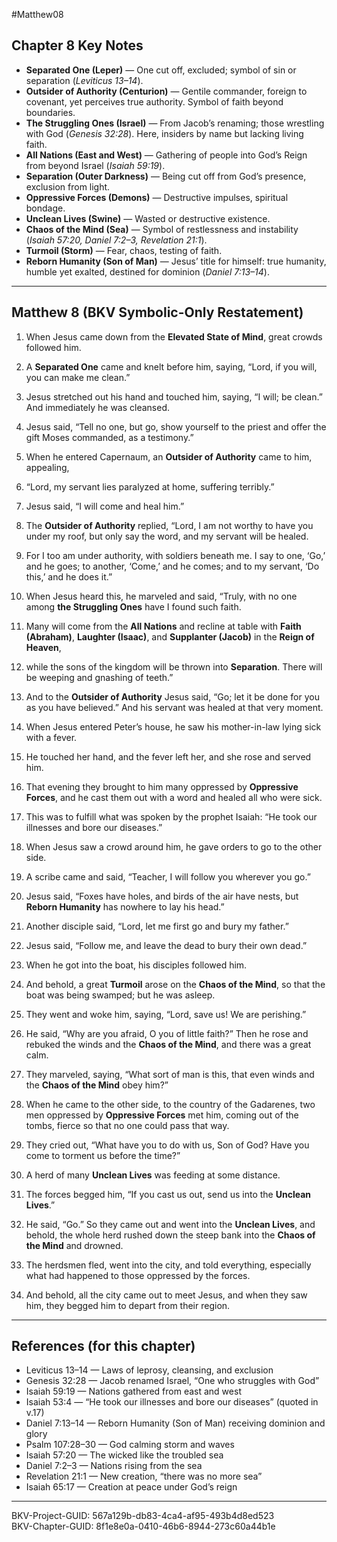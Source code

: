 #Matthew08

## Chapter 8 Key Notes
- **Separated One (Leper)** — One cut off, excluded; symbol of sin or separation (*Leviticus 13–14*).  
- **Outsider of Authority (Centurion)** — Gentile commander, foreign to covenant, yet perceives true authority. Symbol of faith beyond boundaries.  
- **The Struggling Ones (Israel)** — From Jacob’s renaming; those wrestling with God (*Genesis 32:28*). Here, insiders by name but lacking living faith.  
- **All Nations (East and West)** — Gathering of people into God’s Reign from beyond Israel (*Isaiah 59:19*).  
- **Separation (Outer Darkness)** — Being cut off from God’s presence, exclusion from light.  
- **Oppressive Forces (Demons)** — Destructive impulses, spiritual bondage.  
- **Unclean Lives (Swine)** — Wasted or destructive existence.  
- **Chaos of the Mind (Sea)** — Symbol of restlessness and instability (*Isaiah 57:20, Daniel 7:2–3, Revelation 21:1*).  
- **Turmoil (Storm)** — Fear, chaos, testing of faith.  
- **Reborn Humanity (Son of Man)** — Jesus’ title for himself: true humanity, humble yet exalted, destined for dominion (*Daniel 7:13–14*).  

---

## Matthew 8 (BKV Symbolic-Only Restatement)

1. When Jesus came down from the **Elevated State of Mind**, great crowds followed him.  

2. A **Separated One** came and knelt before him, saying, “Lord, if you will, you can make me clean.”  

3. Jesus stretched out his hand and touched him, saying, “I will; be clean.” And immediately he was cleansed.  

4. Jesus said, “Tell no one, but go, show yourself to the priest and offer the gift Moses commanded, as a testimony.”  

5. When he entered Capernaum, an **Outsider of Authority** came to him, appealing,  

6. “Lord, my servant lies paralyzed at home, suffering terribly.”  

7. Jesus said, “I will come and heal him.”  

8. The **Outsider of Authority** replied, “Lord, I am not worthy to have you under my roof, but only say the word, and my servant will be healed.  

9. For I too am under authority, with soldiers beneath me. I say to one, ‘Go,’ and he goes; to another, ‘Come,’ and he comes; and to my servant, ‘Do this,’ and he does it.”  

10. When Jesus heard this, he marveled and said, “Truly, with no one among **the Struggling Ones** have I found such faith.  

11. Many will come from the **All Nations** and recline at table with **Faith (Abraham)**, **Laughter (Isaac)**, and **Supplanter (Jacob)** in the **Reign of Heaven**,  

12. while the sons of the kingdom will be thrown into **Separation**. There will be weeping and gnashing of teeth.”  

13. And to the **Outsider of Authority** Jesus said, “Go; let it be done for you as you have believed.” And his servant was healed at that very moment.  

14. When Jesus entered Peter’s house, he saw his mother-in-law lying sick with a fever.  

15. He touched her hand, and the fever left her, and she rose and served him.  

16. That evening they brought to him many oppressed by **Oppressive Forces**, and he cast them out with a word and healed all who were sick.  

17. This was to fulfill what was spoken by the prophet Isaiah: “He took our illnesses and bore our diseases.”  

18. When Jesus saw a crowd around him, he gave orders to go to the other side.  

19. A scribe came and said, “Teacher, I will follow you wherever you go.”  

20. Jesus said, “Foxes have holes, and birds of the air have nests, but **Reborn Humanity** has nowhere to lay his head.”  

21. Another disciple said, “Lord, let me first go and bury my father.”  

22. Jesus said, “Follow me, and leave the dead to bury their own dead.”  

23. When he got into the boat, his disciples followed him.  

24. And behold, a great **Turmoil** arose on the **Chaos of the Mind**, so that the boat was being swamped; but he was asleep.  

25. They went and woke him, saying, “Lord, save us! We are perishing.”  

26. He said, “Why are you afraid, O you of little faith?” Then he rose and rebuked the winds and the **Chaos of the Mind**, and there was a great calm.  

27. They marveled, saying, “What sort of man is this, that even winds and the **Chaos of the Mind** obey him?”  

28. When he came to the other side, to the country of the Gadarenes, two men oppressed by **Oppressive Forces** met him, coming out of the tombs, fierce so that no one could pass that way.  

29. They cried out, “What have you to do with us, Son of God? Have you come to torment us before the time?”  

30. A herd of many **Unclean Lives** was feeding at some distance.  

31. The forces begged him, “If you cast us out, send us into the **Unclean Lives**.”  

32. He said, “Go.” So they came out and went into the **Unclean Lives**, and behold, the whole herd rushed down the steep bank into the **Chaos of the Mind** and drowned.  

33. The herdsmen fled, went into the city, and told everything, especially what had happened to those oppressed by the forces.  

34. And behold, all the city came out to meet Jesus, and when they saw him, they begged him to depart from their region.  

---

## References (for this chapter)
- Leviticus 13–14 — Laws of leprosy, cleansing, and exclusion  
- Genesis 32:28 — Jacob renamed Israel, “One who struggles with God”  
- Isaiah 59:19 — Nations gathered from east and west  
- Isaiah 53:4 — “He took our illnesses and bore our diseases” (quoted in v.17)  
- Daniel 7:13–14 — Reborn Humanity (Son of Man) receiving dominion and glory  
- Psalm 107:28–30 — God calming storm and waves  
- Isaiah 57:20 — The wicked like the troubled sea  
- Daniel 7:2–3 — Nations rising from the sea  
- Revelation 21:1 — New creation, “there was no more sea”  
- Isaiah 65:17 — Creation at peace under God’s reign  

---
BKV-Project-GUID: 567a129b-db83-4ca4-af95-493b4d8ed523  
BKV-Chapter-GUID: 8f1e8e0a-0410-46b6-8944-273c60a44b1e
